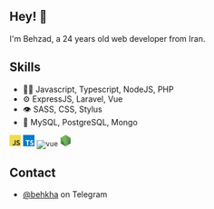## Hey! 👋
I'm Behzad, a 24 years old web developer from Iran.

## Skills
- 👨‍💻 Javascript, Typescript, NodeJS, PHP
- ⚙️ ExpressJS, Laravel, Vue
- 👁️ SASS, CSS, Stylus
- 💽 MySQL, PostgreSQL, Mongo

<code><img height="20" alt="javascript" src="https://raw.githubusercontent.com/github/explore/80688e429a7d4ef2fca1e82350fe8e3517d3494d/topics/javascript/javascript.png"></code>
<code><img height="20" alt="typescript" src="https://raw.githubusercontent.com/github/explore/80688e429a7d4ef2fca1e82350fe8e3517d3494d/topics/typescript/typescript.png"></code>
<code><img height="20" alt="vue" src="https://raw.githubusercontent.com/github/explore/80688e429a7d4ef2fca1e82350fe8e3517d3494d/topics/react/vue.png"></code>
<code><img height="20" alt="nodejs" src="https://raw.githubusercontent.com/github/explore/80688e429a7d4ef2fca1e82350fe8e3517d3494d/topics/nodejs/nodejs.png"></code>

## Contact
- [@behkha](https://t.me/behkha) on Telegram
